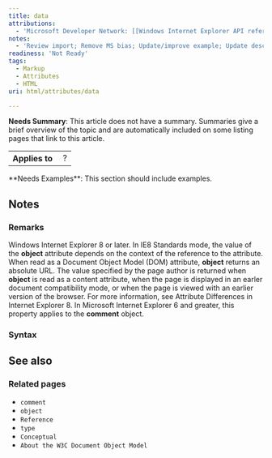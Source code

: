 ```yaml
---
title: data
attributions:
  - 'Microsoft Developer Network: [[Windows Internet Explorer API reference](http://msdn.microsoft.com/en-us/library/ie/hh828809%28v=vs.85%29.aspx) Article]'
notes:
  - 'Review import; Remove MS bias; Update/improve example; Update descriptions; Fix lists & compatibility info'
readiness: 'Not Ready'
tags:
  - Markup
  - Attributes
  - HTML
uri: html/attributes/data

---
```

**Needs Summary**: This article does not have a summary. Summaries give a brief overview of the topic and are automatically included on some listing pages that link to this article.

<table class="wikitable">
<tr>
<th>
Applies to

</th>
<td>
 ?

</td>
</tr>
</table>
**Needs Examples**: This section should include examples.

## Notes

### Remarks

Windows Internet Explorer 8 or later. In IE8 Standards mode, the value of the **object** attribute depends on the context of the reference to the attribute. When read as a Document Object Model (DOM) attribute, **object** returns an absolute URL. The value specified by the page author is returned when **object** is read as a content attribute, when the page is displayed in an earler document compatibility mode, or when the page is viewed with an earlier version of the browser. For more information, see Attribute Differences in Internet Explorer 8. In Microsoft Internet Explorer 6 and greater, this property applies to the **comment** object.

### Syntax

## See also

### Related pages

-   `comment`
-   `object`
-   `Reference`
-   `type`
-   `Conceptual`
-   `About the W3C Document Object Model`
